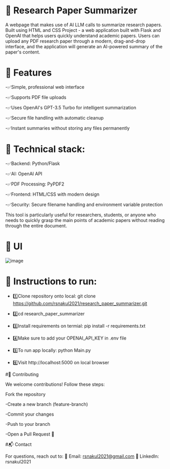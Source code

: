 # 🚀 Research Paper Summarizer
A webpage that makes use of AI LLM calls to summarize research papers. Built using HTML and CSS
Project - a web application built with Flask and OpenAI that helps users quickly understand academic papers. Users can upload any PDF research paper through a modern, drag-and-drop interface, and the application will generate an AI-powered summary of the paper's content.
# 📌 Features

-✅Simple, professional web interface

-✅Supports PDF file uploads

-✅Uses OpenAI's GPT-3.5 Turbo for intelligent summarization

-✅Secure file handling with automatic cleanup

-✅Instant summaries without storing any files permanently

# 📌 Technical stack:
-✅Backend: Python/Flask

-✅AI: OpenAI API

-✅PDF Processing: PyPDF2

-✅Frontend: HTML/CSS with modern design

-✅Security: Secure filename handling and environment variable protection

This tool is particularly useful for researchers, students, or anyone who needs to quickly grasp the main points of academic papers without reading through the entire document.

# 📌 UI
![image](https://github.com/user-attachments/assets/7120d80a-eeb5-4532-aa7d-9edbdc71a05a)

# 📌 Instructions to run:

- 1️⃣Clone repository onto local: git clone https://github.com/rsnakul2021/research_paper_summarizer.git
  
- 2️⃣cd research_paper_summarizer
  
- 3️⃣Install requirements on termial: pip install -r requirements.txt

- 4️⃣Make sure to add your OPENAI_API_KEY in .env file

- 5️⃣To run app locally: python Main.py

- 6️⃣Visit http://localhost:5000 on local browser

#🤝 Contributing

We welcome contributions! Follow these steps:

Fork the repository

-Create a new branch (feature-branch)

-Commit your changes

-Push to your branch

-Open a Pull Request 🎉

#📬 Contact

For questions, reach out to:
📧 Email: rsnakul2021@gmail.com
💼 LinkedIn: rsnakul2021
